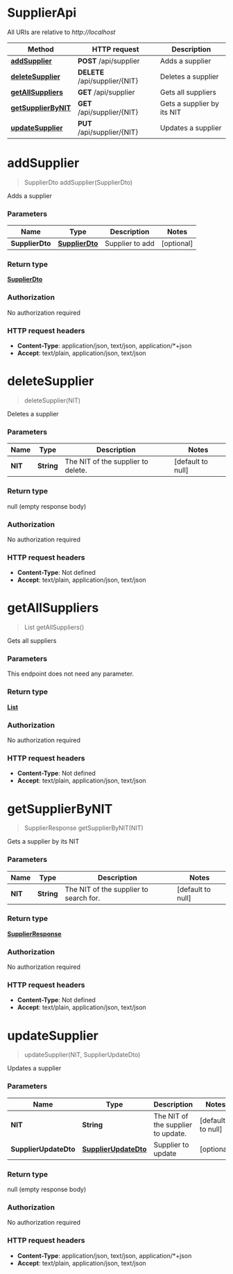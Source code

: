 # SupplierApi

All URIs are relative to *http://localhost*

| Method | HTTP request | Description |
|------------- | ------------- | -------------|
| [**addSupplier**](SupplierApi.md#addSupplier) | **POST** /api/supplier | Adds a supplier |
| [**deleteSupplier**](SupplierApi.md#deleteSupplier) | **DELETE** /api/supplier/{NIT} | Deletes a supplier |
| [**getAllSuppliers**](SupplierApi.md#getAllSuppliers) | **GET** /api/supplier | Gets all suppliers |
| [**getSupplierByNIT**](SupplierApi.md#getSupplierByNIT) | **GET** /api/supplier/{NIT} | Gets a supplier by its NIT |
| [**updateSupplier**](SupplierApi.md#updateSupplier) | **PUT** /api/supplier/{NIT} | Updates a supplier |


<a name="addSupplier"></a>
# **addSupplier**
> SupplierDto addSupplier(SupplierDto)

Adds a supplier

### Parameters

|Name | Type | Description  | Notes |
|------------- | ------------- | ------------- | -------------|
| **SupplierDto** | [**SupplierDto**](../Models/SupplierDto.md)| Supplier to add | [optional] |

### Return type

[**SupplierDto**](../Models/SupplierDto.md)

### Authorization

No authorization required

### HTTP request headers

- **Content-Type**: application/json, text/json, application/*+json
- **Accept**: text/plain, application/json, text/json

<a name="deleteSupplier"></a>
# **deleteSupplier**
> deleteSupplier(NIT)

Deletes a supplier

### Parameters

|Name | Type | Description  | Notes |
|------------- | ------------- | ------------- | -------------|
| **NIT** | **String**| The NIT of the supplier to delete. | [default to null] |

### Return type

null (empty response body)

### Authorization

No authorization required

### HTTP request headers

- **Content-Type**: Not defined
- **Accept**: text/plain, application/json, text/json

<a name="getAllSuppliers"></a>
# **getAllSuppliers**
> List getAllSuppliers()

Gets all suppliers

### Parameters
This endpoint does not need any parameter.

### Return type

[**List**](../Models/SupplierDto.md)

### Authorization

No authorization required

### HTTP request headers

- **Content-Type**: Not defined
- **Accept**: text/plain, application/json, text/json

<a name="getSupplierByNIT"></a>
# **getSupplierByNIT**
> SupplierResponse getSupplierByNIT(NIT)

Gets a supplier by its NIT

### Parameters

|Name | Type | Description  | Notes |
|------------- | ------------- | ------------- | -------------|
| **NIT** | **String**| The NIT of the supplier to search for. | [default to null] |

### Return type

[**SupplierResponse**](../Models/SupplierResponse.md)

### Authorization

No authorization required

### HTTP request headers

- **Content-Type**: Not defined
- **Accept**: text/plain, application/json, text/json

<a name="updateSupplier"></a>
# **updateSupplier**
> updateSupplier(NIT, SupplierUpdateDto)

Updates a supplier

### Parameters

|Name | Type | Description  | Notes |
|------------- | ------------- | ------------- | -------------|
| **NIT** | **String**| The NIT of the supplier to update. | [default to null] |
| **SupplierUpdateDto** | [**SupplierUpdateDto**](../Models/SupplierUpdateDto.md)| Supplier to update | [optional] |

### Return type

null (empty response body)

### Authorization

No authorization required

### HTTP request headers

- **Content-Type**: application/json, text/json, application/*+json
- **Accept**: text/plain, application/json, text/json

